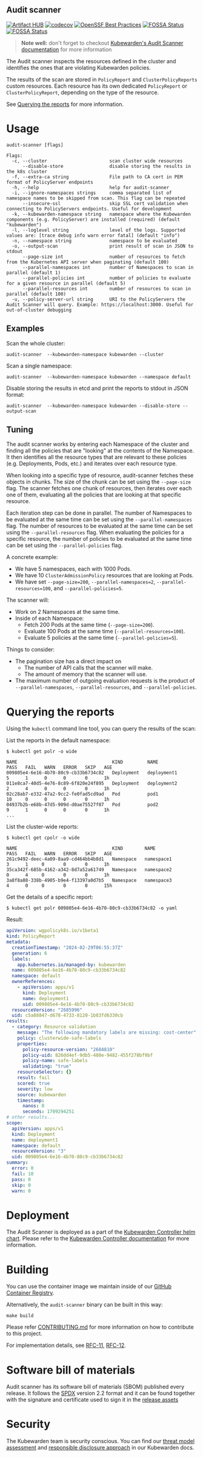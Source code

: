 ## Audit scanner

[![Artifact HUB](https://img.shields.io/endpoint?url=https://artifacthub.io/badge/repository/kubewarden-controller)](https://artifacthub.io/packages/helm/kubewarden/kubewarden-controller)
[![codecov](https://codecov.io/gh/kubewarden/audit-scanner/graph/badge.svg?token=EDPPGWJFSK)](https://codecov.io/gh/kubewarden/audit-scanner)
[![OpenSSF Best Practices](https://www.bestpractices.dev/projects/7439/badge)](https://www.bestpractices.dev/projects/7439)
[![FOSSA Status](https://app.fossa.com/api/projects/custom%2B25850%2Fgithub.com%2Fkubewarden%2Faudit-scanner.svg?type=shield&issueType=license)](https://app.fossa.com/projects/custom%2B25850%2Fgithub.com%2Fkubewarden%2Faudit-scanner?ref=badge_shield&issueType=license)
[![FOSSA Status](https://app.fossa.com/api/projects/custom%2B25850%2Fgithub.com%2Fkubewarden%2Fkubewarden-controller.svg?type=shield&issueType=security)](https://app.fossa.com/projects/custom%2B25850%2Fgithub.com%2Fkubewarden%2Fkubewarden-controller?ref=badge_shield&issueType=security)

> **Note well:** don't forget to checkout [Kubewarden's Audit Scanner documentation](https://docs.kubewarden.io/explanations/audit-scanner)
> for more information

The Audit scanner inspects the resources defined in the cluster and
identifies the ones that are violating Kubewarden policies.

The results of the scan are stored in `PolicyReport` and `ClusterPolicyReports` custom resources.
Each resource has its own dedicated `PolicyReport` or `ClusterPolicyReport`, depending on the type of the resource.

See [Querying the reports](#querying-the-reports) for more information.

# Usage

```console
audit-scanner [flags]

Flags:
  -c, --cluster                       scan cluster wide resources
      --disable-store                 disable storing the results in the k8s cluster
  -f, --extra-ca string               File path to CA cert in PEM format of PolicyServer endpoints
  -h, --help                          help for audit-scanner
  -i, --ignore-namespaces strings     comma separated list of namespace names to be skipped from scan. This flag can be repeated
      --insecure-ssl                  skip SSL cert validation when connecting to PolicyServers endpoints. Useful for development
  -k, --kubewarden-namespace string   namespace where the Kubewarden components (e.g. PolicyServer) are installed (required) (default "kubewarden")
  -l, --loglevel string               level of the logs. Supported values are: [trace debug info warn error fatal] (default "info")
  -n, --namespace string              namespace to be evaluated
  -o, --output-scan                   print result of scan in JSON to stdout
      --page-size int                 number of resources to fetch from the Kubernetes API server when paginating (default 100)
      --parallel-namespaces int       number of Namespaces to scan in parallel (default 1)
      --parallel-policies int         number of policies to evaluate for a given resource in parallel (default 5)
      --parallel-resources int        number of resources to scan in parallel (default 100)
  -u, --policy-server-url string      URI to the PolicyServers the Audit Scanner will query. Example: https://localhost:3000. Useful for out-of-cluster debugging
```

## Examples

Scan the whole cluster:

```shell
audit-scanner  --kubewarden-namespace kubewarden --cluster
```

Scan a single namespace:

```shell
audit-scanner  --kubewarden-namespace kubewarden --namespace default
```

Disable storing the results in etcd and print the reports to stdout in JSON format:

```shell
audit-scanner  --kubewarden-namespace kubewarden --disable-store --output-scan
```

## Tuning

The audit scanner works by entering each Namespace of the cluster and finding all the policies that are "looking" at the contents of the Namespace.
It then identifies all the resource types that are relevant to these policies (e.g. Deployments, Pods, etc.) and iterates over each resource type.

When looking into a specific type of resource, audit-scanner fetches these objects in chunks. The size of the chunk can be set using the `--page-size` flag.
The scanner fetches one chunk of resources, then iterates over each one of them, evaluating all the policies that are looking at that specific resource.

Each iteration step can be done in parallel. The number of Namespaces to be evaluated at the same time can be set using the `--parallel-namespaces` flag.
The number of resources to be evaluated at the same time can be set using the `--parallel-resources` flag.
When evaluating the policies for a specific resource, the number of policies to be evaluated at the same time can be set using the `--parallel-policies` flag.

A concrete example:

- We have 5 namespaces, each with 1000 Pods.
- We have 10 `ClusterAdmissionPolicy` resources that are looking at Pods.
- We have set `--page-size=200`, `--parallel-namespaces=2`, `--parallel-resources=100`, and `--parallel-policies=5`.

The scanner will:

- Work on 2 Namespaces at the same time.
- Inside of each Namespace:
  - Fetch 200 Pods at the same time (`--page-size=200`).
  - Evaluate 100 Pods at the same time (`--parallel-resources=100`).
  - Evaluate 5 policies at the same time (`--parallel-policies=5`).

Things to consider:

- The pagination size has a direct impact on
  - The number of API calls that the scanner will make.
  - The amount of memory that the scanner will use.
- The maximum number of outgoing evaluation requests is the product of `--parallel-namespaces`, `--parallel-resources`, and `--parallel-policies`.

# Querying the reports

Using the `kubectl` command line tool, you can query the results of the scan:

List the reports in the default namespace:

```console
$ kubectl get polr -o wide

NAME                                   KIND         NAME                        PASS   FAIL   WARN   ERROR   SKIP   AGE
009805e4-6e16-4b70-80c9-cb33b6734c82   Deployment   deployment1                 5      1      0      0       0      1h
011e8ca7-40d5-4e76-8c89-6f820e24f895   Deployment   deployment2                 2      4      0      0       0      1h
02c28ab7-e332-47a2-9cc2-fe0fad5cd9ad   Pod          pod1                        10     0      0      0       0      1h
04937b2b-e68b-47d5-909d-d0ae75527f07   Pod          pod2                        9      1      0      0       0      1h
...
```

List the cluster-wide reports:

```console
$ kubectl get cpolr -o wide

NAME                                   KIND        NAME                 PASS   FAIL   WARN   ERROR   SKIP   AGE
261c9492-deec-4a09-8aa9-cd464bb4b8d1   Namespace   namespace1           3      1     0       0       0      1h
35ca342f-685b-4162-a342-8d7a52a61749   Namespace   namespace2           0      4     0       0       0      1h
3a8f8a88-338b-4905-b9e4-f13397a0d7b5   Namespace   namespace3           4      0     0       0       0      15h
```

Get the details of a specific report:

```console
$ kubectl get polr 009805e4-6e16-4b70-80c9-cb33b6734c82 -o yaml
```

Result:

```yaml
apiVersion: wgpolicyk8s.io/v1beta1
kind: PolicyReport
metadata:
  creationTimestamp: "2024-02-29T06:55:37Z"
  generation: 6
  labels:
    app.kubernetes.io/managed-by: kubewarden
  name: 009805e4-6e16-4b70-80c9-cb33b6734c82
  namespace: default
  ownerReferences:
    - apiVersion: apps/v1
      kind: Deployment
      name: deployment1
      uid: 009805e4-6e16-4b70-80c9-cb33b6734c82
  resourceVersion: "2685996"
  uid: c5a88847-d678-4733-8120-1b83fd6330cb
results:
  - category: Resource validation
    message: "The following mandatory labels are missing: cost-center"
    policy: clusterwide-safe-labels
    properties:
      policy-resource-version: "2684810"
      policy-uid: 826dd4ef-9db5-408e-9482-455f278bf9bf
      policy-name: safe-labels
      validating: "true"
    resourceSelector: {}
    result: fail
    scored: true
    severity: low
    source: kubewarden
    timestamp:
      nanos: 0
      seconds: 1709294251
# other results...
scope:
  apiVersion: apps/v1
  kind: Deployment
  name: deployment1
  namespace: default
  resourceVersion: "3"
  uid: 009805e4-6e16-4b70-80c9-cb33b6734c82
summary:
  error: 0
  fail: 10
  pass: 0
  skip: 0
  warn: 0
```

# Deployment

The Audit Scanner is deployed as a part of the [Kubewarden Controller helm chart](https://github.com/kubewarden/helm-charts).
Please refer to the [Kubewarden Controller documentation](https://docs.kubewarden.io/installation/installation) for more information.

# Building

You can use the container image we maintain inside of our
[GitHub Container Registry](https://github.com/orgs/kubewarden/packages/container/package/audit-scanner).

Alternatively, the `audit-scanner` binary can be built in this way:

```shell
make build
```

Please refer [CONTRIBUTING.md](CONTRIBUTING.md) for more information on how to contribute to this project.

For implementation details, see [RFC-11](https://github.com/kubewarden/rfc/blob/main/rfc/0011-audit-checks.md),
[RFC-12](https://github.com/kubewarden/rfc/blob/main/rfc/0012-policy-report.md).

# Software bill of materials

Audit scanner has its software bill of materials (SBOM) published every release.
It follows the [SPDX](https://spdx.dev/) version 2.2 format and it can be found
together with the signature and certificate used to sign it in the
[release assets](https://github.com/kubewarden/audit-scanner/releases)

# Security

The Kubewarden team is security conscious. You can find our [threat model
assessment](https://docs.kubewarden.io/security/threat-model) and
[responsible disclosure approach](https://docs.kubewarden.io/security/disclosure)
in our Kubewarden docs.
